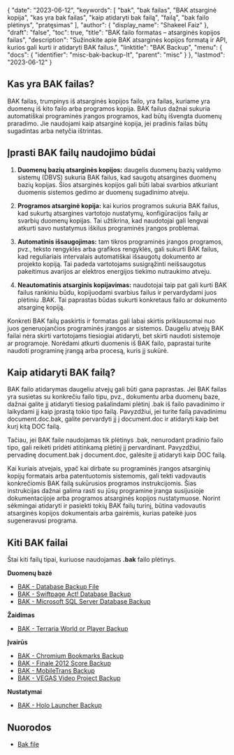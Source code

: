 {
  "date": "2023-06-12",
  "keywords": [
"bak",
"bak failas",
"BAK atsarginė kopija",
"kas yra bak failas",
"kaip atidaryti bak failą",
"failą",
"bak failo plėtinys",
"pratęsimas"
],
  "author": {
    "display_name": "Shakeel Faiz"
},
  "draft": "false",
  "toc": true,
  "title": "BAK failo formatas – atsarginės kopijos failas",
  "description": "Sužinokite apie BAK atsarginės kopijos formatą ir API, kurios gali kurti ir atidaryti BAK failus.",
  "linktitle": "BAK Backup",
  "menu": {
    "docs": {
      "identifier": "misc-bak-backup-lt",
      "parent": "misc"
}
},
  "lastmod": "2023-06-12"
}

## Kas yra BAK failas?

BAK failas, trumpinys iš atsarginės kopijos failo, yra failas, kuriame yra duomenų iš kito failo arba programos kopija. BAK failus dažnai sukuria automatiškai programinės įrangos programos, kad būtų išvengta duomenų praradimo. Jie naudojami kaip atsarginė kopija, jei pradinis failas būtų sugadintas arba netyčia ištrintas.

## Įprasti BAK failų naudojimo būdai

1. **Duomenų bazių atsarginės kopijos:** daugelis duomenų bazių valdymo sistemų (DBVS) sukuria BAK failus, kad saugotų atsargines duomenų bazių kopijas. Šios atsarginės kopijos gali būti labai svarbios atkuriant duomenis sistemos gedimo ar duomenų sugadinimo atveju.

2. **Programos atsarginė kopija:** kai kurios programos sukuria BAK failus, kad sukurtų atsargines vartotojo nustatymų, konfigūracijos failų ar svarbių duomenų kopijas. Tai užtikrina, kad naudotojai gali lengvai atkurti savo nustatymus iškilus programinės įrangos problemai.

3. **Automatinis išsaugojimas:** tam tikros programinės įrangos programos, pvz., teksto rengyklės arba grafikos rengyklės, gali sukurti BAK failus, kad reguliariais intervalais automatiškai išsaugotų dokumento ar projekto kopiją. Tai padeda vartotojams susigrąžinti neišsaugotus pakeitimus avarijos ar elektros energijos tiekimo nutraukimo atveju.

4. **Neautomatinis atsarginis kopijavimas:** naudotojai taip pat gali kurti BAK failus rankiniu būdu, kopijuodami svarbius failus ir pervardydami juos plėtiniu .BAK. Tai paprastas būdas sukurti konkretaus failo ar dokumento atsarginę kopiją.

Konkreti BAK failų paskirtis ir formatas gali labai skirtis priklausomai nuo juos generuojančios programinės įrangos ar sistemos. Daugeliu atvejų BAK failai nėra skirti vartotojams tiesiogiai atidaryti, bet skirti naudoti sistemoje ar programoje. Norėdami atkurti duomenis iš BAK failo, paprastai turite naudoti programinę įrangą arba procesą, kuris jį sukūrė.

## Kaip atidaryti BAK failą?

BAK failo atidarymas daugeliu atvejų gali būti gana paprastas. Jei BAK failas yra susietas su konkrečiu failo tipu, pvz., dokumentu arba duomenų baze, dažnai galite jį atidaryti tiesiog pašalindami plėtinį .bak iš failo pavadinimo ir laikydami jį kaip įprastą tokio tipo failą. Pavyzdžiui, jei turite failą pavadinimu document.doc.bak, galite pervardyti jį į document.doc ir atidaryti kaip bet kurį kitą DOC failą.

Tačiau, jei BAK faile naudojamas tik plėtinys .bak, nenurodant pradinio failo tipo, gali reikėti pridėti atitinkamą plėtinį jį pervardinant. Pavyzdžiui, pervadinę document.bak į document.doc, galėsite jį atidaryti kaip DOC failą.

Kai kuriais atvejais, ypač kai dirbate su programinės įrangos atsarginių kopijų formatais arba patentuotomis sistemomis, gali tekti vadovautis konkrečiomis BAK failą sukūrusios programos instrukcijomis. Šias instrukcijas dažnai galima rasti su jūsų programine įranga susijusioje dokumentacijoje arba programos atsarginės kopijos nustatymuose. Norint sėkmingai atidaryti ir pasiekti tokių BAK failų turinį, būtina vadovautis atsarginės kopijos dokumentais arba gairėmis, kurias pateikė juos sugeneravusi programa.

## Kiti BAK failai

Štai kiti failų tipai, kuriuose naudojamas **.bak** failo plėtinys.

**Duomenų bazė**
- [BAK - Database Backup File](/database/bak/)
- [BAK - Swiftpage Act! Database Backup](/database/bak-act/)
- [BAK - Microsoft SQL Server Database Backup](/database/bak-sqlserver/)

**Žaidimas**
- [BAK - Terraria World or Player Backup](/game/bak-terraria/)

**Įvairūs**
- [BAK - Chromium Bookmarks Backup](/misc/bak-chromium/)
- [BAK - Finale 2012 Score Backup](/misc/bak-finale/)
- [BAK - MobileTrans Backup](/misc/bak-mobiletrans/)
- [BAK - VEGAS Video Project Backup](/misc/bak-vegas/)

**Nustatymai**
- [BAK - Holo Launcher Backup](/settings/bak-holo/)

## Nuorodos
* [Bak file](https://en.wikipedia.org/wiki/Bak_file)
